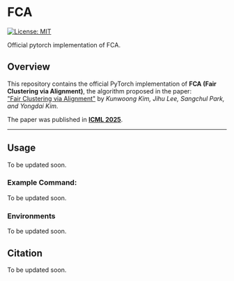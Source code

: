 # FCA

[![License: MIT](https://img.shields.io/badge/License-MIT-yellow.svg)](https://opensource.org/licenses/MIT)

Official pytorch implementation of FCA.


## **Overview**
This repository contains the official PyTorch implementation of **FCA (Fair Clustering via Alignment)**, the algorithm proposed in the paper:  
["Fair Clustering via Alignment"](https://icml.cc/virtual/2025/poster/44309) by *Kunwoong Kim, Jihu Lee, Sangchul Park, and Yongdai Kim.*

The paper was published in **[ICML 2025](https://icml.cc/Conferences/2025)**.

---

## **Usage**

To be updated soon.

### Example Command:

To be updated soon.

### Environments

To be updated soon.

## Citation


To be updated soon.
